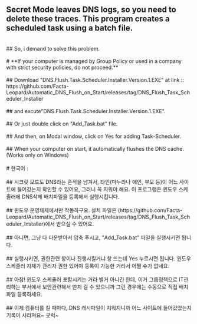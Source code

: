 ## Secret Mode leaves DNS logs, so you need to delete these traces. This program creates a scheduled task using a batch file.
<br>
## So, i demand to solve this problem.
<br>
<br>
# **If your computer is managed by Group Policy or used in a company with strict security policies, do not proceed.**
<br>
<br>
## Download "DNS.Flush.Task.Scheduler.Installer.Version.1.EXE" at link :: https://github.com/Facta-Leopard/Automatic_DNS_Flush_on_Start/releases/tag/DNS_Flush_Task_Scheduler_Installer
<br>
<br>
## and excute"DNS.Flush.Task.Scheduler.Installer.Version.1.EXE".
<br>
<br>
## Or just double click on "Add_Task.bat" file.
<br>
<br>
## And then, on Modal window, click on Yes for adding Task-Scheduler.
<br>
<br>
## When your computer on start, it automatically flushes the DNS cache. (Works only on Windows)
<br>
<br>
# 한국어 :
<br>
<br>
## 시크릿 모드도 DNS라는 흔적을 남겨서, 타인(마누라나 애인, 부모 등)이 어느 사이트에 들어갔는지 확인할 수 있어요, 그러니 꼭 지워야 해요. 이 프로그램은 윈도우 스케줄러에 DNS삭제 배치파일을 등록해서 실행시킵니다.
<br>
<br>
## 윈도우 운영체제에서만 작동하구요. 설치 파일은 (https://github.com/Facta-Leopard/Automatic_DNS_Flush_on_Start/releases/tag/DNS_Flush_Task_Scheduler_Installer)에서 받으실 수 있어요.
<br>
<br>
## 아니면, 그냥 다 다운받아서 압축 푸시고, "Add_Task.bat" 파일을 실행시키면 됩니다.
<br>
<br>
## 실행시키면, 권한관련 창이나 진행시킬거냐 창 뜨는데 Yes 누르시면 됩니다. 윈도우 스케줄러 자체가 관리자 권한 있어야 등록이 가능한 거라서 어쩔 수가 없네요.
<br>
<br>
## 아참! 윈도우 스케줄러 포함시키는 거라 별거 아니긴 한데, 이거 그룹정책으로 IT관리하는 부서에서 보안관련해서 딴지 걸 수 있으니까 그런 경우에는 수동으로 직접 배치파일 등록하세요.
<br>
<br>
## 이제 컴퓨터를 킬 때마다, DNS 캐시파일이 지워지니까 어느 사이트에 들어갔었는지 기록이 사라져요~ 굿럭~
